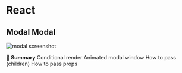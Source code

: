 # React
## Modal Modal
![modal screenshot](/public/....)

**👀 Summary**
    Conditional render
    Animated modal window
    How to pass (children)
    How to pass props


